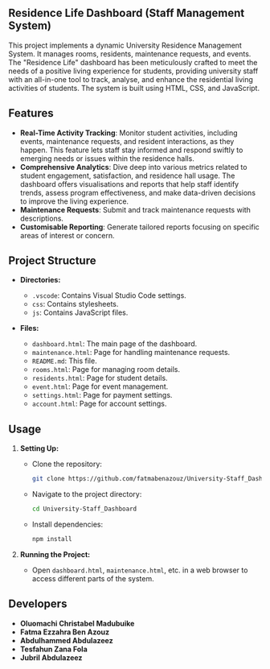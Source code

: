 ##   Residence Life Dashboard (Staff Management System)

This project implements a dynamic University Residence Management System. It manages rooms, residents, maintenance requests, and events. The "Residence Life" dashboard has been meticulously crafted to meet the needs of a positive living experience for students, providing university staff with an all-in-one tool to track, analyse, and enhance the residential living activities of students. The system is built using HTML, CSS, and JavaScript.

## Features

- **Real-Time Activity Tracking**: Monitor student activities, including events, maintenance requests, and resident interactions, as they happen. This feature lets staff stay informed and respond swiftly to emerging needs or issues within the residence halls.
- **Comprehensive Analytics**: Dive deep into various metrics related to student engagement, satisfaction, and residence hall usage. The dashboard offers visualisations and reports that help staff identify trends, assess program effectiveness, and make data-driven decisions to improve the living experience.
- **Maintenance Requests**: Submit and track maintenance requests with descriptions.
- **Customisable Reporting**: Generate tailored reports focusing on specific areas of interest or concern.

## Project Structure

- **Directories:**
  - `.vscode`: Contains Visual Studio Code settings.
  - `css`: Contains stylesheets.
  - `js`: Contains JavaScript files.

- **Files:**
  - `dashboard.html`: The main page of the dashboard.
  - `maintenance.html`: Page for handling maintenance requests.
  - `README.md`: This file.
  - `rooms.html`: Page for managing room details.
  - `residents.html`: Page for student details.
  - `event.html`: Page for event management.
  - `settings.html`: Page for payment settings.
  - `account.html`: Page for account settings.

## Usage

1. **Setting Up:**
   - Clone the repository:
     ```bash
     git clone https://github.com/fatmabenazouz/University-Staff_Dashboard.git
     ```
   - Navigate to the project directory:
     ```bash
     cd University-Staff_Dashboard
     ```
   - Install dependencies:
     ```bash
     npm install
     ```

2. **Running the Project:**
   - Open `dashboard.html`, `maintenance.html`, etc. in a web browser to access different parts of the system.

## Developers

- **Oluomachi Christabel Madubuike**
- **Fatma Ezzahra Ben Azouz**
- **Abdulhammed Abdulazeez**
- **Tesfahun Zana Fola**
- **Jubril Abdulazeez**